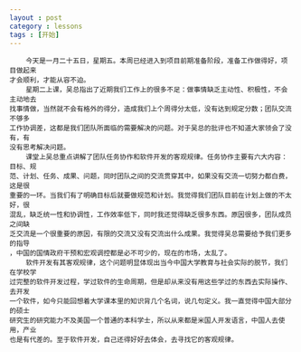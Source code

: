 ```yaml
---
layout : post
category : lessons
tags : [开始]
---
```


        今天是一月二十五日，星期五。本周已经进入到项目前期准备阶段，准备工作做得好，项目做起来    
    才会顺利，才能从容不迫。           
        星期二上课，吴总指出了近期我们工作上的很多不足：做事情缺乏主动性、积极性，不会主动地去      
    找事情做，当然就不会有格外的得分，造成我们上个周得分太低，没有达到规定分数；团队交流不够多      
    工作协调差，这都是我们团队所面临的需要解决的问题。对于吴总的批评也不知道大家领会了没有，有    
    没有思考解决问题。                  
        课堂上吴总重点讲解了团队任务协作和软件开发的客观规律。任务协作主要有六大内容：目标、规        
    范、计划、任务、成果、问题，同时团队之间的交流贯穿其中，如果没有交流一切努力都白费，这是很        
    重要的一环。当我们有了明确目标后就要做规范和计划。我觉得我们团队目前在计划上做的不太好，很       
    混乱，缺乏统一性和协调性，工作效率低下，同时我还觉得缺乏很多东西。原因很多，团队成员之间缺      
    乏交流是一个很重要的原因，有限的交流又没有交流出什么成果。我觉得吴总需要给予我们更多的指导     
    ，中国的国情政府干预和宏观调控都是必不可少的，现在的市场，太乱了。                
        软件开发有其客观规律，这个问题明显体现出当今中国大学教育与社会实际的脱节，我们在学校学     
    过完整的软件开发过程，学过软件的生命周期，但是却从来没有用这些学过的东西去实际操作、去开发        
    一个软件，如今只能回想着大学课本里的知识背几个名词，说几句定义。我一直觉得中国大部分的硕士        
    研究生的研究能力不及美国一个普通的本科学士，所以从来都是米国人开发语言，中国人去使用，产业   
    也是有代差的。至于软件开发，自己还得好好去体会，去寻找它的客观规律。
